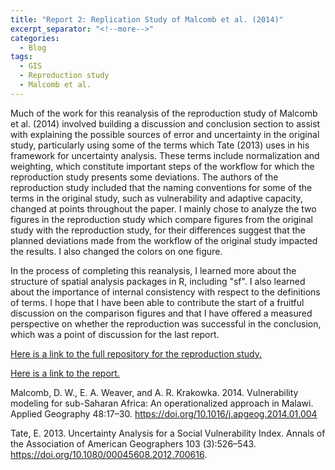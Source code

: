 ```yaml
---
title: "Report 2: Replication Study of Malcomb et al. (2014)"
excerpt_separator: "<!--more-->"
categories:
  - Blog
tags:
  - GIS
  - Reproduction study
  - Malcomb et al.
---
```


Much of the work for this reanalysis of the reproduction study of Malcomb et al. (2014) involved building a discussion and conclusion section to assist with explaining the possible sources of error and uncertainty in the original study, particularly using some of the terms which Tate (2013) uses in his framework for uncertainty analysis. These terms include normalization and weighting, which constitute important steps of the workflow for which the reproduction study presents some deviations. The authors of the reproduction study included that the naming conventions for some of the terms in the original study, such as vulnerability and adaptive capacity, changed at points throughout the paper. I mainly chose to analyze the two figures in the reproduction study which compare figures from the original study with the reproduction study, for their differences suggest that the planned deviations made from the workflow of the original study impacted the results. I also changed the colors on one figure.

In the process of completing this reanalysis, I learned more about the structure of spatial analysis packages in R, including "sf". I also learned about the importance of internal consistency with respect to the definitions of terms. I hope that I have been able to contribute the start of a fruitful discussion on the comparison figures and that I have offered a measured perspective on whether the reproduction was successful in the conclusion, which was a point of discussion for the last report.

[Here is a link to the full repository for the reproduction study.](https://github.com/andya17/RPr-Malcomb-2014/)

[Here is a link to the report.](https://andya17.github.io/RPr-Malcomb-2014/) 

Malcomb, D. W., E. A. Weaver, and A. R. Krakowka. 2014. Vulnerability modeling for sub-Saharan Africa: An operationalized approach in Malawi. Applied Geography 48:17–30. https://doi.org/10.1016/j.apgeog.2014.01.004

Tate, E. 2013. Uncertainty Analysis for a Social Vulnerability Index. Annals of the Association of American Geographers 103 (3):526–543. https://doi.org/10.1080/00045608.2012.700616.
